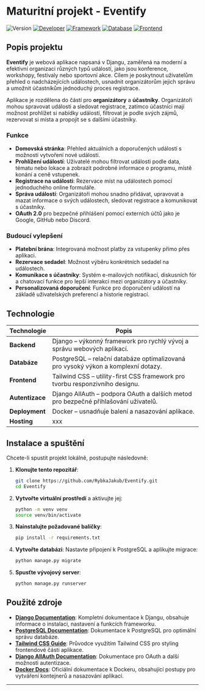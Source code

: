 
# Maturitní projekt - Eventify

![Version](https://img.shields.io/badge/Verze-1.0-green.svg?logo=data%3Aimage%2Fsvg%2Bxml%3Bbase64%3D...)
[![Developer](https://img.shields.io/badge/Developer-Jakub_Rybka-orange)](https://github.com/RybkaJakub/Eventify)
[![Framework](https://img.shields.io/badge/Framework-Django-purple)](https://www.djangoproject.com)
[![Database](https://img.shields.io/badge/Datab%C3%A1ze-PostreSQL-blue)](https://www.postgresql.org)
[![Frontend](https://img.shields.io/badge/Frontend-Tailwind_CSS-red)](https://tailwindcss.com/)

## Popis projektu

**Eventify** je webová aplikace napsaná v Djangu, zaměřená na moderní a efektivní organizaci různých typů událostí, jako jsou konference, workshopy, festivaly nebo sportovní akce. Cílem je poskytnout uživatelům přehled o nadcházejících událostech, usnadnit organizátorům jejich správu a umožnit účastníkům jednoduchý proces registrace.

Aplikace je rozdělena do částí pro **organizátory** a **účastníky**. Organizátoři mohou spravovat události a sledovat registrace, zatímco účastníci mají možnost prohlížet si nabídky událostí, filtrovat je podle svých zájmů, rezervovat si místa a propojit se s dalšími účastníky.

### Funkce

- **Domovská stránka**: Přehled aktuálních a doporučených událostí s možností vytvoření nové události.
- **Prohlížení událostí**: Uživatelé mohou filtrovat události podle data, tématu nebo lokace a zobrazit podrobné informace o programu, místě konání a ceně vstupenek.
- **Registrace na události**: Rezervace míst na událostech pomocí jednoduchého online formuláře.
- **Správa událostí**: Organizátoři mohou snadno přidávat, upravovat a mazat informace o svých událostech, sledovat registrace a komunikovat s účastníky.
- **OAuth 2.0** pro bezpečné přihlášení pomocí externích účtů jako je Google, GitHub nebo Discord.

### Budoucí vylepšení

- **Platební brána**: Integrovaná možnost platby za vstupenky přímo přes aplikaci.
- **Rezervace sedadel**: Možnost výběru konkrétních sedadel na událostech.
- **Komunikace s účastníky**: Systém e-mailových notifikací, diskusních fór a chatovací funkce pro lepší interakci mezi organizátory a účastníky.
- **Personalizovaná doporučení**: Funkce pro doporučení událostí na základě uživatelských preferencí a historie registrací.

## Technologie

| Technologie       | Popis                                                                               |
|-------------------|-------------------------------------------------------------------------------------|
| **Backend**       | Django – výkonný framework pro rychlý vývoj a správu webových aplikací.             |
| **Databáze**      | PostgreSQL – relační databáze optimalizovaná pro vysoký výkon a komplexní dotazy.   |
| **Frontend**      | Tailwind CSS – utility-first CSS framework pro tvorbu responzivního designu.        |
| **Autentizace**   | Django AllAuth – podpora OAuth a dalších metod pro bezpečné přihlašování uživatelů. |
| **Deployment**    | Docker – usnadňuje balení a nasazování aplikace.                                    |
| **Hosting**       | xxx                                                                                 |

## Instalace a spuštění

Chcete-li spustit projekt lokálně, postupujte následovně:

1. **Klonujte tento repozitář**:
   ```bash
   git clone https://github.com/RybkaJakub/Eventify.git
   cd Eventify
   ```

2. **Vytvořte virtuální prostředí** a aktivujte jej:
   ```bash
   python -m venv venv
   source venv/bin/activate
   ```

3. **Nainstalujte požadované balíčky**:
   ```bash
   pip install -r requirements.txt
   ```

4. **Vytvořte databázi**:
   Nastavte připojení k PostgreSQL a aplikujte migrace:
   ```bash
   python manage.py migrate
   ```

5. **Spusťte vývojový server**:
   ```bash
   python manage.py runserver
   ```

## Použité zdroje

- **[Django Documentation](https://docs.djangoproject.com/)**: Kompletní dokumentace k Djangu, obsahuje informace o instalaci, nastavení a funkcích frameworku.
- **[PostgreSQL Documentation](https://www.postgresql.org/docs/)**: Dokumentace k PostgreSQL pro optimální správu databáze.
- **[Tailwind CSS Guide](https://tailwindcss.com/docs/)**: Průvodce využitím Tailwind CSS pro styling frontendové části aplikace.
- **[Django AllAuth Documentation](https://docs.allauth.org/en/latest/)**: Dokumentace pro OAuth a další možnosti autentizace.
- **[Docker Docs](https://docs.docker.com/)**: Oficiální dokumentace k Dockeru, obsahující postupy pro vytváření kontejnerů a nasazování aplikací.

---
